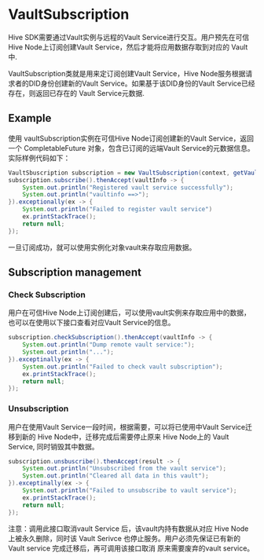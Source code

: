 # VaultSubscription

Hive SDK需要通过Vault实例与远程的Vault Service进行交互。用户预先在可信Hive Node上订阅创建Vault Service，然后才能将应用数据存取到对应的 Vault中.

VaultSubscription类就是用来定订阅创建Vault Service，Hive Node服务根据请求者的DID身份创建新的Vault Service。如果基于该DID身份的Vault Service已经存在，则返回已存在的 Vault Service元数据.

## Example

使用 vaultSubscription实例在可信Hive Node订阅创建新的Vault Service，返回一个 CompletableFuture 对象，包含已订阅的远端Vault Service的元数据信息。实际样例代码如下：

```java
VaultSbuscription subscription = new VaultSubscription(context, getVaultProvider());
subscription.subscribe().thenAccept(vaultInfo -> {
    System.out.println("Registered vault service successfully");
    System.out.println("vaultinfo ==>");
}).exceptionally(ex -> {
    System.out.println("Failed to register vault service")
    ex.printStackTrace();
    return null;
});
```

一旦订阅成功，就可以使用实例化对象vault来存取应用数据。

## Subscription management

### Check Subscription

用户在可信Hive Node上订阅创建后，可以使用vault实例来存取应用中的数据，也可以在使用以下接口查看对应Vault Service的信息。

```java
subscription.checkSubscription().thenAccept(vaultInfo -> {
    System.out.println("Dump remote vault service:");
    System.out.println("...");
}).exceptinally(ex -> {
    System.out.println("Failed to check vault subscription");
    ex.printStackTrace();
    return null;
});
```

### Unsubscription

用户在使用Vault Service一段时间，根据需要，可以将已使用中Vault Service迁移到新的 Hive Node中，迁移完成后需要停止原来 Hive Node上的 Vault Service, 同时销毁其中数据。

```java
subscription.unsbuscribe().thenAccept(result -> {
    System.out.println("Unsubscribed from the vault service");
    System.out.println("Cleared all data in this vault");
}).exceptinally(ex -> {
    System.out.println("Failed to unsubscribe to vault service");
    ex.printStackTrace();
    return null;
});
```

注意：调用此接口取消vault Service 后，该vault内持有数据从对应 Hive Node 上被永久删除，同时该 Vault Serivce 也停止服务。用户必须先保证已有新的 Vault service 完成迁移后，再可调用该接口取消 原来需要废弃的vault service。

